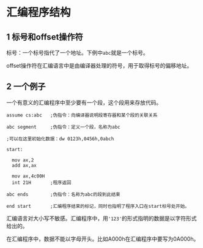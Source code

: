 ﻿# 汇编程序结构

## 1 标号和offset操作符 ##

标号：一个标号指代了一个地址。下例中`abc`就是一个标号。

offset操作符在汇编语言中是由编译器处理的符号，用于取得标号的偏移地址。

## 2 一个例子 ##

一个有意义的汇编程序中至少要有一个段，这个段用来存放代码。


```
assume cs:abc	;伪指令：向编译器说明段寄存器和某个段的关联关系

abc segment		;伪指令：定义一个段，名称为abc

;可以在这里初始化数据：dw 0123h,0456h,0abch

start:

  mov ax,2
  add ax,ax
  
  mov ax,4c00H
  int 21H		;程序返回

abc ends		;伪指令：名称为abc的段到此结束

end start		;汇编程序结束的标记，同时也指明了程序入口在start标号处开始。
```

汇编语言对大小写不敏感。汇编程序中，用`'123'`的形式指明的数据是以字符形式给出的。

在汇编程序中，数据不能以字母开头。比如A000h在汇编程序中要写为0A000h。
